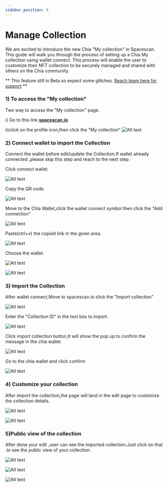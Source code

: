 ```yaml
---
sidebar_position: 9
---
```


# Manage Collection

We are excited to introduce the new Chia "My collection" in Spacescan. This guide will walk you through the process of setting up a Chia My collection using wallet connect. This process will enable the user to customize their NFT collection to be securely managed and shared with others on the Chia community. 


** This feature still in Beta so expect some glitches. [Reach team here for support](https://www.spacescan.io/contact-us) **

### 1) To access the "My collection"

Two way to access the "My collection" page.

i) Go to this link [**spacescan.io**](https://www.spacescan.io/mycollections)

ii)click on the profile icon,then click the "My collection"
![Alt text](col_1.PNG)

### 2)  Connect wallet to import the Collection
Connect the wallet before edit/update the Collection.If wallet already connected ,please skip this step and reach to the next step.

Click connect wallet.

![Alt text](col_2.PNG)

Copy the QR code.

![Alt text](col_3.PNG)

Move to the Chia Wallet,click the wallet connect symbol then click the "Add connection" 

![Alt text](col_4.PNG)

Paste(ctrl+v) the copied link in the given area.

![Alt text](col_5.PNG)

Choose the wallet.

![Alt text](col_6.PNG)

![Alt text](col_7.PNG)

### 3) Import the Collection
After wallet connect,Move to spacescan.io click the "Import collection"

![Alt text](col_8.PNG)

Enter the "Collection ID" in the text box to import.

![Alt text](col_9.PNG)

Click import collection button,It will show the pop up to confirm the message in the chia wallet.

![Alt text](col_10.PNG)

Go to the chia wallet and click confirm

![Alt text](col_11.PNG)

### 4) Customize your collection
After import the collection,the page will land in the edit page to customize the collection details.

![Alt text](col_12.PNG)

![Alt text](col_13.PNG)

### 5)Public view of the collection

After done your edit ,user can see the imported collection.Just click on that .to see the public view of your collection.

![Alt text](col_14.PNG)

![Alt text](col_15.png)

![Alt text](col_16.PNG)